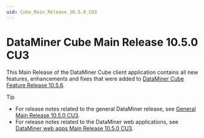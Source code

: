 ```yaml
---
uid: Cube_Main_Release_10.5.0_CU3
---
```


# DataMiner Cube Main Release 10.5.0 CU3

This Main Release of the DataMiner Cube client application contains all new features, enhancements and fixes that were added to [DataMiner Cube Feature Release 10.5.6](xref:Cube_Feature_Release_10.5.6).

> [!TIP]
>
> - For release notes related to the general DataMiner release, see [General Main Release 10.5.0 CU3](xref:General_Main_Release_10.5.0_CU3).
> - For release notes related to the DataMiner web applications, see [DataMiner web apps Main Release 10.5.0 CU3](xref:Web_apps_Main_Release_10.5.0_CU3).
